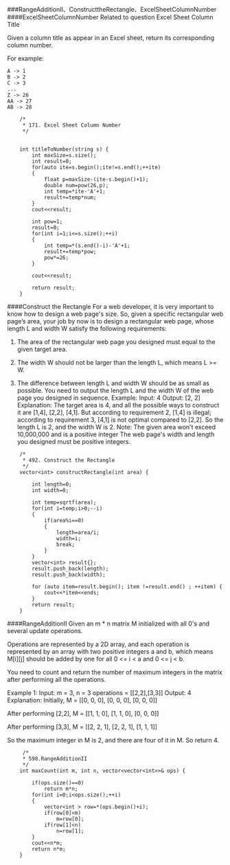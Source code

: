 ###RangeAdditionII、ConstructtheRectangle、ExcelSheetColumnNumber
####ExcelSheetColumnNumber
Related to question Excel Sheet Column Title

Given a column title as appear in an Excel sheet, return its corresponding column number.

For example:

    A -> 1
    B -> 2
    C -> 3
    ...
    Z -> 26
    AA -> 27
    AB -> 28
```language
 	/*
     * 171. Excel Sheet Column Number
     */


    int titleToNumber(string s) {
        int maxSize=s.size();
        int result=0;
        for(auto ite=s.begin();ite!=s.end();++ite)
        {
            float p=maxSize-(ite-s.begin()+1);
            double num=pow(26,p);
            int temp=*ite-'A'+1;
            result+=temp*num;
        }
        cout<<result;

        int pow=1;
        result=0;
        for(int i=1;i<=s.size();++i)
        {
            int temp=*(s.end()-i)-'A'+1;
            result+=temp*pow;
            pow*=26;
        }

        cout<<result;

        return result;
    }
```

####Construct the Rectangle
For a web developer, it is very important to know how to design a web page's size. So, given a specific rectangular web page’s area, your job by now is to design a rectangular web page, whose length L and width W satisfy the following requirements:

1. The area of the rectangular web page you designed must equal to the given target area.

2. The width W should not be larger than the length L, which means L >= W.

3. The difference between length L and width W should be as small as possible.
You need to output the length L and the width W of the web page you designed in sequence.
Example:
Input: 4
Output: [2, 2]
Explanation: The target area is 4, and all the possible ways to construct it are [1,4], [2,2], [4,1]. 
But according to requirement 2, [1,4] is illegal; according to requirement 3,  [4,1] is not optimal compared to [2,2]. So the length L is 2, and the width W is 2.
Note:
The given area won't exceed 10,000,000 and is a positive integer
The web page's width and length you designed must be positive integers.
```language
	/*
     * 492. Construct the Rectangle
     */
    vector<int> constructRectangle(int area) {

        int length=0;
        int width=0;

        int temp=sqrtf(area);
        for(int i=temp;i>0;--i)
        {
            if(area%i==0)
            {
                length=area/i;
                width=i;
                break;
            }
        }
        vector<int> result{};
        result.push_back(length);
        result.push_back(width);

        for (auto item=result.begin(); item !=result.end() ; ++item) {
            cout<<*item<<ends;
        }
        return result;
    }
```

####RangeAdditionII
Given an m * n matrix M initialized with all 0's and several update operations.

Operations are represented by a 2D array, and each operation is represented by an array with two positive integers a and b, which means M[i][j] should be added by one for all 0 <= i < a and 0 <= j < b.

You need to count and return the number of maximum integers in the matrix after performing all the operations.

Example 1:
Input: 
m = 3, n = 3
operations = [[2,2],[3,3]]
Output: 4
Explanation: 
Initially, M = 
[[0, 0, 0],
 [0, 0, 0],
 [0, 0, 0]]

After performing [2,2], M = 
[[1, 1, 0],
 [1, 1, 0],
 [0, 0, 0]]

After performing [3,3], M = 
[[2, 2, 1],
 [2, 2, 1],
 [1, 1, 1]]

So the maximum integer in M is 2, and there are four of it in M. So return 4.
```language
	 /*
     * 598.RangeAdditionII
     */
    int maxCount(int m, int n, vector<vector<int>>& ops) {

        if(ops.size()==0)
            return m*n;
        for(int i=0;i<ops.size();++i)
        {
            vector<int > row=*(ops.begin()+i);
            if(row[0]<m)
                m=row[0];
            if(row[1]<n)
                n=row[1];
        }
        cout<<n*m;
        return n*m;
    }
```